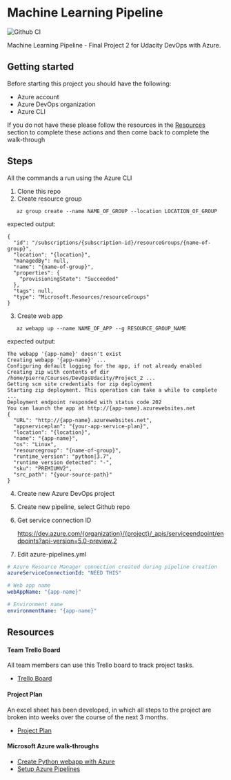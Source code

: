 # Machine Learning Pipeline

![Github CI](https://github.com/subaquatic-pierre/udacity-ml-pipeline-project/workflows/Github%20CI/badge.svg)

Machine Learning Pipeline - Final Project 2 for Udacity DevOps with Azure.

## Getting started

Before starting this project you should have the following:

- Azure account
- Azure DevOps organization
- Azure CLI

If you do not have these please follow the resources in the [Resources](#Resources) section to complete these actions and then come back to complete the walk-through

## Steps

All the commands a run using the Azure CLI

1. Clone this repo
2. Create resource group

```
   az group create --name NAME_OF_GROUP --location LOCATION_OF_GROUP
```

expected output:

```
{
  "id": "/subscriptions/{subscription-id}/resourceGroups/{name-of-group}",
  "location": "{location}",
  "managedBy": null,
  "name": "{name-of-group}",
  "properties": {
    "provisioningState": "Succeeded"
  },
  "tags": null,
  "type": "Microsoft.Resources/resourceGroups"
}
```

3. Create web app

```
   az webapp up --name NAME_OF_APP --g RESOURCE_GROUP_NAME
```

expected output:

```
The webapp '{app-name}' doesn't exist
Creating webapp '{app-name}' ...
Configuring default logging for the app, if not already enabled
Creating zip with contents of dir /home/pierre/Courses/DevOpsUdacity/Project_2 ...
Getting scm site credentials for zip deployment
Starting zip deployment. This operation can take a while to complete ...
Deployment endpoint responded with status code 202
You can launch the app at http://{app-name}.azurewebsites.net
{
  "URL": "http://{app-name}.azurewebsites.net",
  "appserviceplan": "{your-app-service-plan}",
  "location": "{location}",
  "name": "{app-name}",
  "os": "Linux",
  "resourcegroup": "{name-of-group}",
  "runtime_version": "python|3.7",
  "runtime_version_detected": "-",
  "sku": "PREMIUMV2",
  "src_path": "{your-source-path}"
}
```

4. Create new Azure DevOps project
5. Create new pipeline, select Github repo
6. Get service connection ID

   https://dev.azure.com/{organization}/{project}/_apis/serviceendpoint/endpoints?api-version=5.0-preview.2

7. Edit azure-pipelines.yml

```yaml
# Azure Resource Manager connection created during pipeline creation
azureServiceConnectionId: "NEED THIS"

# Web app name
webAppName: "{app-name}"

# Environment name
environmentName: "{app-name}"
```

## Resources

#### Team Trello Board

All team members can use this Trello board to track project tasks.

- [Trello Board](https://trello.com/b/43FaIYZI/machine-learning-pipeline)

#### Project Plan

An excel sheet has been developed, in which all steps to the project are broken into weeks over the course of the next 3 months.

- [Project Plan](https://docs.google.com/spreadsheets/d/1zUXeUu7ceJ1TZbbRQ6UzTBJNdOCcpLiqsexRYvNkBF0/edit?usp=sharing)

#### Microsoft Azure walk-throughs

- [Create Python webapp with Azure](https://docs.microsoft.com/en-us/azure/devops/pipelines/ecosystems/python-webapp?view=azure-devops)
- [Setup Azure Pipelines](https://docs.microsoft.com/en-us/azure/devops/pipelines/repos/github?view=azure-devops&tabs=yaml)
